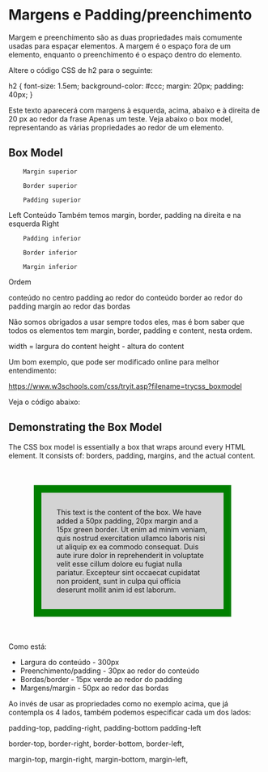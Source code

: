 # Margens e Padding/preenchimento

Margem e preenchimento são as duas propriedades mais comumente usadas para espaçar elementos. A margem é o espaço fora de um elemento, enquanto o preenchimento é o espaço dentro do elemento.

Altere o código CSS de h2 para o seguinte:

h2 {
    font-size: 1.5em;
    background-color: #ccc;
    margin: 20px;
    padding: 40px;
}

Este texto aparecerá com margens à esquerda, acima, abaixo e à direita de 20 px ao redor da frase Apenas um teste. Veja abaixo o box model, representando as várias propriedades ao redor de um elemento.

## Box Model

        Margin superior

        Border superior

        Padding superior

Left    Conteúdo            Também temos margin, border, padding na direita e na esquerda       Right

        Padding inferior

        Border inferior

        Margin inferior

Ordem

conteúdo no centro
padding ao redor do conteúdo
border ao redor do padding
margin ao redor das bordas

Não somos obrigados a usar sempre todos eles, mas é bom saber que todos os elementos tem margin, border, padding e content, nesta ordem.

width = largura do content
height - altura do content

Um bom exemplo, que pode ser modificado online para melhor entendimento:

https://www.w3schools.com/css/tryit.asp?filename=trycss_boxmodel

Veja o código abaixo:

<!DOCTYPE html>
<html>
<head>
<style>
div {
  background-color: lightgrey;
  width: 300px;
  padding: 30px;
  border: 15px solid green;
  margin: 50px;
}
</style>
</head>
<body>

<h2>Demonstrating the Box Model</h2>

<p>The CSS box model is essentially a box that wraps around every HTML element. It consists of: borders, padding, margins, and the actual content.</p>

<div>This text is the content of the box. We have added a 50px padding, 20px margin and a 15px green border. Ut enim ad minim veniam, quis nostrud exercitation ullamco laboris nisi ut aliquip ex ea commodo consequat. Duis aute irure dolor in reprehenderit in voluptate velit esse cillum dolore eu fugiat nulla pariatur. Excepteur sint occaecat cupidatat non proident, sunt in culpa qui officia deserunt mollit anim id est laborum.</div>

</body>
</html>

Como está:
- Largura do conteúdo - 300px
- Preenchimento/padding - 30px ao redor do conteúdo
- Bordas/border - 15px verde ao redor do padding
- Margens/margin - 50px ao redor das bordas

Ao invés de usar as propriedades como no exemplo acima, que já contempla os 4 lados, também podemos especificar cada um dos lados:

padding-top, 
padding-right, 
padding-bottom 
padding-left

border-top, 
border-right, 
border-bottom, 
border-left, 

margin-top, 
margin-right, 
margin-bottom, 
margin-left, 


